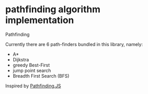 #  pathfinding algorithm implementation
   Pathfinding

Currently there are 6 path-finders bundled in this library, namely:
 - A*
 - Dijkstra
 - greedy Best-First 
 - jump point search
 - Breadth First Search (BFS) 


Inspired by [Pathfinding.JS](https://github.com/qiao/PathFinding.js) 

